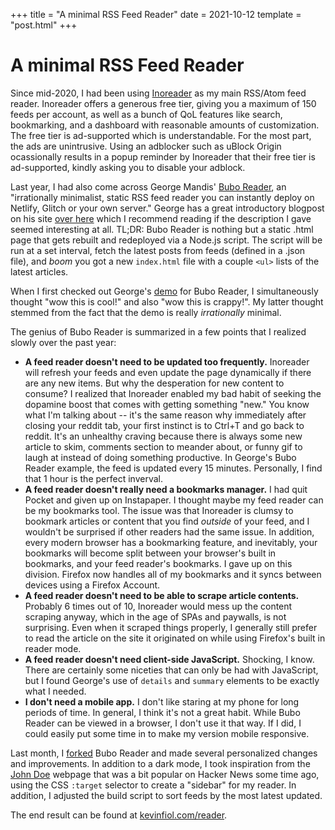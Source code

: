 +++
title = "A minimal RSS Feed Reader"
date = 2021-10-12
template = "post.html"
+++

# A minimal RSS Feed Reader

Since mid-2020, I had been using [Inoreader](https://www.inoreader.com/) as my main RSS/Atom feed reader. Inoreader offers a generous free tier, giving you a maximum of 150 feeds per account, as well as a bunch of QoL features like search, bookmarking, and a dashboard with reasonable amounts of customization. The free tier is ad-supported which is understandable. For the most part, the ads are unintrusive. Using an adblocker such as uBlock Origin ocassionally results in a popup reminder by Inoreader that their free tier is ad-supported, kindly asking you to disable your adblock.

Last year, I had also come across George Mandis' [Bubo Reader](https://github.com/georgemandis/bubo-rss), an "irrationally minimalist, static RSS feed reader you can instantly deploy on Netlify, Glitch or your own server." George has a great introductory blogpost on his site [over here](https://george.mand.is/2019/11/introducing-bubo-rss-an-absurdly-minimalist-rss-feed-reader/) which I recommend reading if the description I gave seemed interesting at all. TL;DR: Bubo Reader is nothing but a static .html page that gets rebuilt and redeployed via a Node.js script. The script will be run at a set interval, fetch the latest posts from feeds (defined in a .json file), and *boom* you got a new `index.html` file with a couple `<ul>` lists of the latest articles.

When I first checked out George's [demo](https://bubo-rss-demo.netlify.app/) for Bubo Reader, I simultaneously thought "wow this is cool!" and also "wow this is crappy!". My latter thought stemmed from the fact that the demo is really *irrationally* minimal.

The genius of Bubo Reader is summarized in a few points that I realized slowly over the past year:

  * **A feed reader doesn't need to be updated too frequently.** Inoreader will refresh your feeds and even update the page dynamically if there are any new items. But why the desperation for new content to consume? I realized that Inoreader enabled my bad habit of seeking the dopamine boost that comes with getting something "new." You know what I'm talking about -- it's the same reason why immediately after closing your reddit tab, your first instinct is to Ctrl+T and go back to reddit. It's an unhealthy craving because there is always some new article to skim, comments section to meander about, or funny gif to laugh at instead of doing something productive. In George's Bubo Reader example, the feed is updated every 15 minutes. Personally, I find that 1 hour is the perfect inverval.
  * **A feed reader doesn't really need a bookmarks manager.** I had quit Pocket and given up on Instapaper. I thought maybe my feed reader can be my bookmarks tool. The issue was that Inoreader is clumsy to bookmark articles or content that you find *outside* of your feed, and I wouldn't be surprised if other readers had the same issue. In addition, every modern browser has a bookmarking feature, and inevitably, your bookmarks will become split between your browser's built in bookmarks, and your feed reader's bookmarks. I gave up on this division. Firefox now handles all of my bookmarks and it syncs between devices using a Firefox Account.
  * **A feed reader doesn't need to be able to scrape article contents.** Probably 6 times out of 10, Inoreader would mess up the content scraping anyway, which in the age of SPAs and paywalls, is not surprising. Even when it scraped things properly, I generally still prefer to read the article on the site it originated on while using Firefox's built in reader mode.
  * **A feed reader doesn't need client-side JavaScript.** Shocking, I know. There are certainly some niceties that can only be had with JavaScript, but I found George's use of `details` and `summary` elements to be exactly what I needed.
  * **I don't need a mobile app.** I don't like staring at my phone for long periods of time. In general, I think it's not a great habit. While Bubo Reader can be viewed in a browser, I don't use it that way. If I did, I could easily put some time in to make my version mobile responsive.
  
Last month, I [forked](https://github.com/kevinfiol/reader) Bubo Reader and made several personalized changes and improvements. In addition to a dark mode, I took inspiration from the [John Doe](https://john-doe.neocities.org/) webpage that was a bit popular on Hacker News some time ago, using the CSS `:target` selector to create a "sidebar" for my reader. In addition, I adjusted the build script to sort feeds by the most latest updated.

The end result can be found at [kevinfiol.com/reader](https://kevinfiol.com/reader/).

